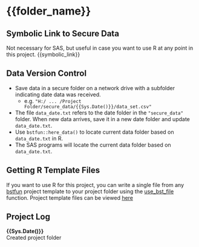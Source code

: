 # {{folder_name}}

## Symbolic Link to Secure Data
Not necessary for SAS, but useful in case you want to use R at any point in this project.
{{symbolic_link}}

## Data Version Control
- Save data in a secure folder on a network drive with a subfolder indicating date data was received.
  - e.g. `"H:/ ... /Project Folder/secure_data/{{Sys.Date()}}/data_set.csv"`
- The file `data_date.txt` refers to the date folder in the `"secure_data"` folder. When new data arrives, save it in a new date folder and update `data_date.txt`.
- Use `bstfun::here_data()` to locate current data folder based on `data_date.txt` in R.
- The SAS programs will locate the current data folder based on `data_date.txt`.

## Getting R Template Files
If you want to use R for this project, you can write a single file from any [bstfun](https://www.danieldsjoberg.com/bstfun/index.html) project template to your project folder using the [use_bst_file](https://www.danieldsjoberg.com/bstfun/reference/use_file.html) function. Project template files can be viewed [here](https://github.com/ddsjoberg/bstfun/tree/master/inst/project_templates)

## Project Log
**{{Sys.Date()}}**  
Created project folder
